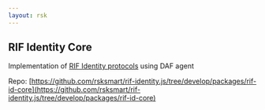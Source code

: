 ```yaml
---
layout: rsk
---
```


## RIF Identity Core

Implementation of [RIF Identity protocols](../../specs/#protocols) using DAF agent

Repo: [https://github.com/rsksmart/rif-identity.js/tree/develop/packages/rif-id-core](https://github.com/rsksmart/rif-identity.js/tree/develop/packages/rif-id-core)
